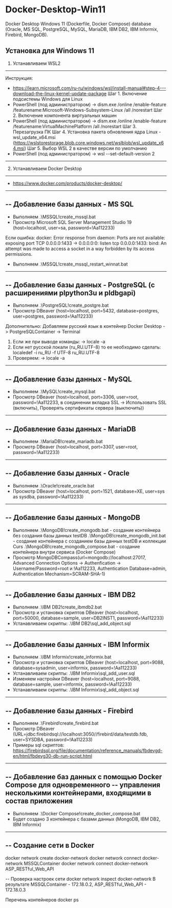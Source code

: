 # Docker-Desktop-Win11
Docker Desktop Windows 11 (Dockerfile, Docker Compose) database (Oracle, MS SQL, PostgreSQL, MySQL, MariaDB, IBM DB2, IBM Informix, Firebird, MongoDB).

Установка для Windows 11
----------------------------------------
1) Устанавливаем WSL2
----------------------------------------
Инструкция:
- https://learn.microsoft.com/ru-ru/windows/wsl/install-manual#step-4---download-the-linux-kernel-update-package
Шаг 1. Включение подсистемы Windows для Linux
- PowerShell (под администратором) -> dism.exe /online /enable-feature /featurename:Microsoft-Windows-Subsystem-Linux /all /norestart
Шаг 2. Включение компонента виртуальных машин
- PowerShell (под администратором) -> dism.exe /online /enable-feature /featurename:VirtualMachinePlatform /all /norestart
Шаг 3. Перезагрузка ПК
Шаг 4. Установка пакета обновления ядра Linux - wsl_update_x64.msi (https://wslstorestorage.blob.core.windows.net/wslblob/wsl_update_x64.msi)
Шаг 5. Выбор WSL 2 в качестве версии по умолчанию
- PowerShell (под администратором) -> wsl --set-default-version 2

----------------------------------------
2) Устанавливаем Docker Desktop
----------------------------------------
- https://www.docker.com/products/docker-desktop/

--------------------------------------------------------------------------
-- Добавление базы данных - MS SQL
--------------------------------------------------------------------------
- Выполняем .\MSSQL\!create_mssql.bat
- Просмотр Microsoft SQL Server Management Studio 19 (host=localhost, user=sa, password=!Aa112233)

Если ошибка:
docker: Error response from daemon: Ports are not available: exposing port TCP 0.0.0.0:1433 -> 0.0.0.0:0:
listen tcp 0.0.0.0:1433: bind: An attempt was made to access a socket in a way forbidden by its access permissions.
- Выполняем .\MSSQL\!create_mssql_restart_winnat.bat

-----------------------------------------------------------------------------
-- Добавление базы данных - PostgreSQL (с расширениями plpython3u и pldbgapi)
-----------------------------------------------------------------------------
- Выполняем .\PostgreSQL\!create_postgre.bat
- Просмотр DBeaver (host=localhost, port=5432, database=postgres, user=postgres, password=!Aa112233)

Дополнительно:
Добавляем русский язык в контейнер Docker Desktop -> PostgreSQLContainer -> Terminal
1) Если же при выводе команды: -> locale -a
2) Если нет русской локали (ru_RU.UTF-8) то ее необходимо сделать: localedef -i ru_RU -f UTF-8 ru_RU.UTF-8
3) Проверяем: -> locale -a

----------------------------------------------------------------------------
-- Добавление базы данных - MySQL
----------------------------------------------------------------------------
- Выполняем .\MySQL\!create_mysql.bat
- Просмотр DBeaver (host=localhost, port=3306, user=root, password=!Aa112233,
                    в соединении вкладка SSL -> Использовать SSL (включить), Проверять сертификаты сервера (выключить))

----------------------------------------------------------------------------
-- Добавление базы данных - MariaDB
----------------------------------------------------------------------------
- Выполняем .\MariaDB\!create_mariadb.bat
- Просмотр DBeaver (host=localhost, port=3307, user=root, password=!Aa112233)

----------------------------------------------------------------------------
-- Добавление базы данных - Oracle
----------------------------------------------------------------------------
- Выполняем .\Oracle\!create_oracle.bat
- Просмотр DBeaver (host=localhost, port=1521, database=XE, user=sys as sysdba, password=!Aa112233)

----------------------------------------------------------------------------
-- Добавление базы данных - MongoDB
----------------------------------------------------------------------------
- Выполняем
  .\MongoDB\!create_mongodb.bat - создание контейнера без создания базы данных testDB
  .\MongoDB\!create_mongodb_init.bat - создание контейнера c созданием базы данных testDB и коллекции Curs
  .\MongoDB\!create_mongodb_compose.bat - создание контейнера внутри сервиса (Docker Compose)
- Просмотр MongoDBCompass(url=mongodb://localhost:27017, Advanced Connection Options -> Authenfication -> Username/Password=root и !Aa112233, Authentication Database=admin, Authentication Mechanism=SCRAM-SHA-1)

----------------------------------------------------------------------------
-- Добавление базы данных - IBM DB2
----------------------------------------------------------------------------
- Выполняем .\IBM DB2\!create_ibmdb2.bat
- Просмотр и установка скриптов DBeaver (host=localhost, port=50000, database=sample, user=DB2INST1, password=!Aa112233)
- Устанавливаем скрипты: .\IBM DB2\sql_add_object.sql

----------------------------------------------------------------------------
-- Добавление базы данных - IBM Informix
----------------------------------------------------------------------------
- Выполняем .\IBM Informix\!create_informix.bat
- Просмотр и установка скриптов DBeaver (host=localhost, port=9088, database=sysadmin, user=informix, password=!Aa112233)
- Устанавливаем скрипты: .\IBM Informix\sql_add_user.sql
- Изменяем настройки DBeaver (host=localhost, port=9088, database=sample, user=informix, password=!Aa112233)
- Устанавливаем скрипты: .\IBM Informix\sql_add_object.sql

----------------------------------------------------------------------------
-- Добавление базы данных - Firebird
----------------------------------------------------------------------------
- Выполняем .\Firebird\!create_firebird.bat
- Просмотр DBeaver (URL=jdbc:firebirdsql://localhost:3050//firebird/data/testdb.fdb, user=SYSDBA, password=!Aa112233)
- Примеры sql скриптов: https://firebirdsql.org/file/documentation/reference_manuals/fbdevgd-en/html/fbdevg30-db-run-script.html

----------------------------------------------------------------------------
-- Добавление баз данных с помощью Docker Compose для одновременного
-- управления несколькими контейнерами, входящими в состав приложения
----------------------------------------------------------------------------
- Выполняем .\Docker Compose\!create_docker_compose.bat
- Будет создано 3 контейнера с базами данных (MongoDB, IBM DB2, IBM Informix)

----------------------------------------------------------------------------
-- Создание сети в Docker
----------------------------------------------------------------------------
docker network create docker-network
docker network connect docker-network MSSQLContainer
docker network connect docker-network ASP_RESTful_Web_API

-- Проверка настроек сети
docker network inspect docker-network
В результате MSSQLContainer - 172.18.0.2, ASP_RESTful_Web_API - 172.18.0.3

Перечень контейнеров
docker ps